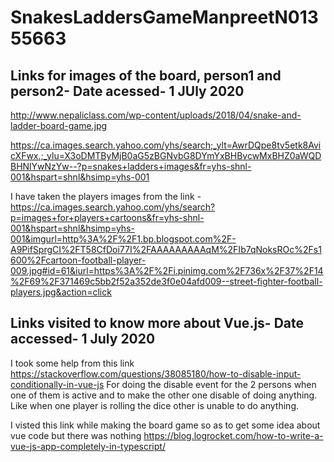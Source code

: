 # SnakesLaddersGameManpreetN01355663

## Links for images of the board, person1 and person2- Date acessed- 1 JUly 2020
http://www.nepaliclass.com/wp-content/uploads/2018/04/snake-and-ladder-board-game.jpg

https://ca.images.search.yahoo.com/yhs/search;_ylt=AwrDQpe8tv5etk8AvicXFwx.;_ylu=X3oDMTByMjB0aG5zBGNvbG8DYmYxBHBvcwMxBHZ0aWQDBHNlYwNzYw--?p=snakes+ladders+images&fr=yhs-shnl-001&hspart=shnl&hsimp=yhs-001

I have taken the players images from the link - https://ca.images.search.yahoo.com/yhs/search?p=images+for+players+cartoons&fr=yhs-shnl-001&hspart=shnl&hsimp=yhs-001&imgurl=http%3A%2F%2F1.bp.blogspot.com%2F-A9PifSprgCI%2FT58CfDoi77I%2FAAAAAAAAAqM%2FIb7qNoksROc%2Fs1600%2Fcartoon-football-player-009.jpg#id=61&iurl=https%3A%2F%2Fi.pinimg.com%2F736x%2F37%2F14%2F69%2F371469c5bb2f52a352de3f0e04afd009--street-fighter-football-players.jpg&action=click

## Links visited to know more about Vue.js- Date accessed- 1 July 2020
I took some help from this link https://stackoverflow.com/questions/38085180/how-to-disable-input-conditionally-in-vue-js 
For doing the disable event for the 2 persons when one of them is active and to make the other one disable of doing anything. Like when one player is rolling the dice other is unable to do anything.
 
 
 I visted this link while making the board game so as to get some idea about vue code but there was nothing https://blog.logrocket.com/how-to-write-a-vue-js-app-completely-in-typescript/
 

